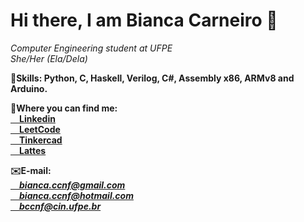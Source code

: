 <head>
<h1> Hi there, I am Bianca Carneiro 👋</h1>
<head>
  
<body>
  <p>
    <i>Computer Engineering student at UFPE<br>
      She/Her (Ela/Dela)</i>
   </p>
<p><b>🧠Skills:<b> Python, C, Haskell, Verilog, C#, Assembly x86, ARMv8 and Arduino.</p>
<p><b>💬Where you can find me:<b><br>
    <a href="https://www.linkedin.com/in/bianca-carneiro-da-cunha-77222b191/"> &emsp;Linkedin</a><br>
    <a href="https://leetcode.com/bccnf/"> &emsp;LeetCode</a><br>
    <a href="https://www.tinkercad.com/users/ktm1UhjdPZW-bianca-carneiro-da-cunha"> &emsp;Tinkercad</a><br>
    <a href="http://lattes.cnpq.br/7849446439578091"> &emsp;Lattes</a><br>
</p>
<p>✉️E-mail:<br><i>
      <a href="mailto:bianca.ccnf@gmail.com">&emsp;bianca.ccnf@gmail.com</a><br>
      <a href="mailto:bianca.ccnf@hotmail.com">&emsp;bianca.ccnf@hotmail.com</a><br>
      <a href="mailto:bccnf@cin.ufpe.br">&emsp;bccnf@cin.ufpe.br</a>
</p>
<body>
